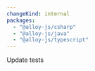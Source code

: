 ```yaml
---
changeKind: internal
packages:
  - "@alloy-js/csharp"
  - "@alloy-js/java"
  - "@alloy-js/typescript"
---
```


Update tests